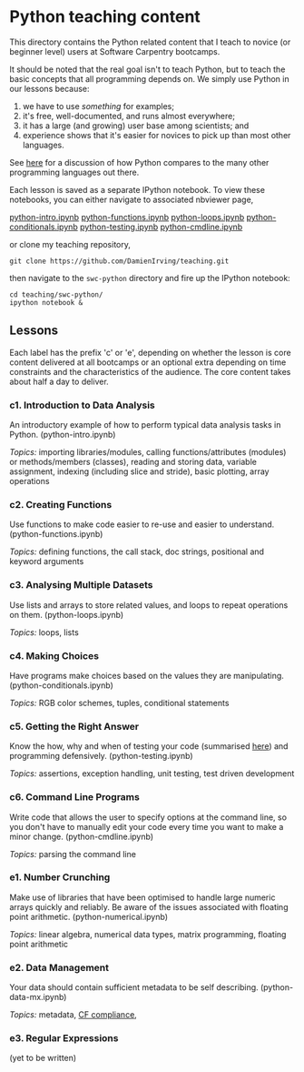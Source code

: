 Python teaching content
=======================

This directory contains the Python related content that I teach to novice (or beginner 
level) users at Software Carpentry bootcamps. 

It should be noted that the real goal isn't to teach Python, but to teach the basic concepts that all 
programming depends on. We simply use Python in our lessons because:

1.  we have to use *something* for examples;
2.  it's free, well-documented, and runs almost everywhere;
3.  it has a large (and growing) user base among scientists; and
4.  experience shows that it's easier for novices to pick up than most other languages.

See [here](http://drclimate.wordpress.com/2013/06/11/picking-the-right-programming-language/) for a discussion
of how Python compares to the many other programming languages out there.

Each lesson is saved as a separate IPython notebook. To view these notebooks, you can 
either navigate to associated nbviewer page, 

[python-intro.ipynb](http://nbviewer.ipython.org/7377608)
[python-functions.ipynb](http://nbviewer.ipython.org/7377756)
[python-loops.ipynb](http://nbviewer.ipython.org/7377798)
[python-conditionals.ipynb](http://nbviewer.ipython.org/7377885)
[python-testing.ipynb](http://nbviewer.ipython.org/7377947)
[python-cmdline.ipynb](http://nbviewer.ipython.org/7378005)

or clone my teaching repository,

    git clone https://github.com/DamienIrving/teaching.git

then navigate to the `swc-python` directory and fire up the IPython notebook:

    cd teaching/swc-python/
    ipython notebook &


Lessons
-------

Each label has the prefix 'c' or 'e', depending on whether the lesson is core content delivered at all
bootcamps or an optional extra depending on time constraints and the characteristics of the audience. The
core content takes about half a day to deliver.

### c1. Introduction to Data Analysis

An introductory example of how to perform typical data analysis tasks in Python. (python-intro.ipynb)

*Topics:* importing libraries/modules, calling functions/attributes (modules) or 
methods/members (classes), reading and storing data, variable assignment, indexing 
(including slice and stride), basic plotting, array operations
  
  
### c2. Creating Functions

Use functions to make code easier to re-use and easier to understand. (python-functions.ipynb) 

*Topics:* defining functions, the call stack, doc strings, positional and keyword arguments 
  

### c3. Analysing Multiple Datasets

Use lists and arrays to store related values, and loops to repeat operations on them. (python-loops.ipynb)

*Topics:* loops, lists
  

### c4. Making Choices 

Have programs make choices based on the values they are manipulating. (python-conditionals.ipynb) 

*Topics:* RGB color schemes, tuples, conditional statements
  

### c5. Getting the Right Answer

Know the how, why and when of testing your code (summarised 
[here](http://drclimate.wordpress.com/2013/10/10/testing-your-code/)) and programming defensively. 
(python-testing.ipynb)

*Topics:* assertions, exception handling, unit testing, test driven development
  

### c6. Command Line Programs

Write code that allows the user to specify options at the command line, so you don't have 
to manually edit your code every time you want to make a minor change. (python-cmdline.ipynb)

*Topics:* parsing the command line
  

### e1. Number Crunching 

Make use of libraries that have been optimised to handle large numeric arrays quickly and reliably.
Be aware of the issues associated with floating point arithmetic. (python-numerical.ipynb)

*Topics:* linear algebra, numerical data types, matrix programming, floating point arithmetic


### e2. Data Management

Your data should contain sufficient metadata to be self describing. (python-data-mx.ipynb)

*Topics:* metadata, [CF compliance](http://drclimate.wordpress.com/2013/02/25/are-you-cf-compliant/),  


### e3. Regular Expressions

(yet to be written)
